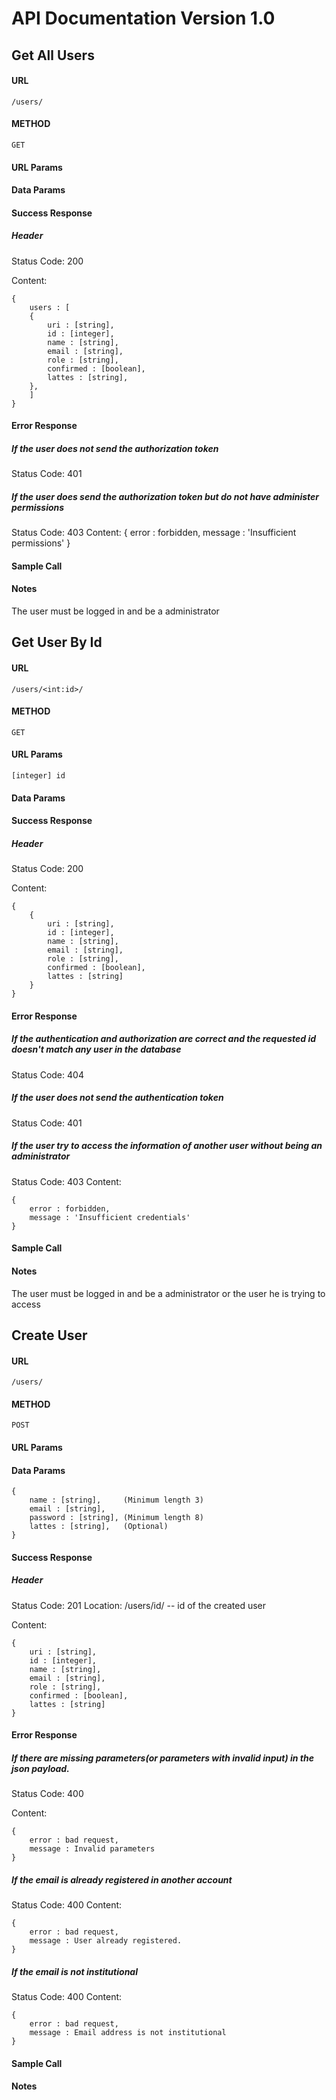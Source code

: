 # API Documentation Version 1.0

## Get All Users
#### URL
    /users/
#### METHOD
    GET
#### URL Params
#### Data Params
#### Success Response
##### Header
Status Code: 200

Content:
```
{
    users : [
    {
        uri : [string],
        id : [integer],
        name : [string],
        email : [string],
        role : [string],
        confirmed : [boolean],
        lattes : [string],
    },
    ]
}
```
#### Error Response
##### If the user does not send the authorization token

Status Code: 401

##### If the user does send the authorization token but do not have administer permissions

Status Code: 403
Content:
{
    error : forbidden,
    message : 'Insufficient permissions'
}
#### Sample Call
#### Notes
The user must be logged in and be a administrator

## Get User By Id
#### URL
    /users/<int:id>/
#### METHOD
    GET
#### URL Params
    [integer] id
#### Data Params
#### Success Response
##### Header
Status Code: 200

Content:
```
{
    {
        uri : [string],
        id : [integer],
        name : [string],
        email : [string],
        role : [string],
        confirmed : [boolean],
        lattes : [string]
    }
}
```
#### Error Response
##### If the authentication and authorization are correct and the requested id doesn't match any user in the database
Status Code: 404

##### If the user does not send the authentication token

Status Code: 401

##### If the user try to access the information of another user without being an administrator

Status Code: 403
Content:
```
{
    error : forbidden,
    message : 'Insufficient credentials'
}
```
#### Sample Call
#### Notes
The user must be logged in and be a administrator or
the user he is trying to access

## Create User
#### URL
    /users/
#### METHOD
    POST
#### URL Params
#### Data Params
```
{
    name : [string],     (Minimum length 3)
    email : [string],
    password : [string], (Minimum length 8)
    lattes : [string],   (Optional)
}
```
#### Success Response
##### Header
Status Code: 201
Location: /users/id/ -- id of the created user

Content:
```
{
    uri : [string],
    id : [integer],
    name : [string],
    email : [string],
    role : [string],
    confirmed : [boolean],
    lattes : [string]
}
```
#### Error Response
##### If there are missing parameters(or parameters with invalid input) in the json payload.

Status Code: 400

Content:
```
{
    error : bad request,
    message : Invalid parameters
}
```

##### If the email is already registered in another account

Status Code: 400
Content:
```
{
    error : bad request,
    message : User already registered.
}
```
##### If the email is not institutional

Status Code: 400
Content:
```
{
    error : bad request,
    message : Email address is not institutional
}
```

#### Sample Call
#### Notes
